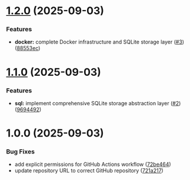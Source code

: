 # [1.2.0](https://github.com/philga7/ai-agent-memory-router/compare/v1.1.0...v1.2.0) (2025-09-03)


### Features

* **docker:** complete Docker infrastructure and SQLite storage layer ([#3](https://github.com/philga7/ai-agent-memory-router/issues/3)) ([88553ec](https://github.com/philga7/ai-agent-memory-router/commit/88553ec3c013cfd33fe234c72201e5ff06b7d30b))

# [1.1.0](https://github.com/philga7/ai-agent-memory-router/compare/v1.0.0...v1.1.0) (2025-09-03)


### Features

* **sql:** implement comprehensive SQLite storage abstraction layer ([#2](https://github.com/philga7/ai-agent-memory-router/issues/2)) ([9694492](https://github.com/philga7/ai-agent-memory-router/commit/9694492bc8b95d1cbc74768fca57c31352d5324b))

# 1.0.0 (2025-09-03)


### Bug Fixes

* add explicit permissions for GitHub Actions workflow ([72be464](https://github.com/philga7/ai-agent-memory-router/commit/72be464bdee1986e64fc80ca3ed91a4d6a5716dd))
* update repository URL to correct GitHub repository ([721a217](https://github.com/philga7/ai-agent-memory-router/commit/721a2176d9e2df275b870fecabbc407bf8f9c93c))
